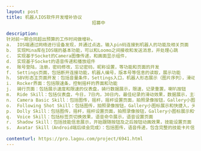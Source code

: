 ```yaml
---                
layout: post       
title: 机器人IOS软件开发增补协议
                                招募中
           
description: 
针对前一期合同超出预算的工作时间做增补。
a.	IOS端通过网络进行设备发现，并通过点选，输入pin码连接到机器人的功能及相关页面
b.	实现Mina库在IOS端的基本功能，可以和Loomo之间接收和发送消息，并处理心跳
c.	实现基于Socket的Camera图像传递，和画面显示组件，
d.	实现基于Socket的语音传递和播放组件
e.	账号登陆，注册，密码修改，忘记密码，昵称设置，等功能和页面的开发
f.	Settings页面，包括断开连接功能，机器人编号，版本号等信息的读取，展示功能
h.	SBV形态主页面开发：包括音量条件，Settings入口，机器人形态展示（图片序列），滑动底盘事件，剩余里程显示，当日骑行信息显示（解锁Ride Skill后），限速按钮，里程重置按钮，Rocker进入按钮
i.	Rocker界面：包括限速条，控制摇杆的界面和功能
j.	骑行页面：包括展示速度和限速的仪表盘，骑行数据展示，限速，记录重置，喇叭按钮
m.	Ride Skill：包括仪表盘，今日，7日内，30日内，最佳纪录的滑动效果，数据展示，主状图展示设置页面的菜单上下滑动效果，设置页面中的各项功能
n.	Camera Basic Skill：包括图传，摇杆，摇杆设置页面，拍照录像按钮，Gallery小图标展示和快捷入口
o.	Following Shot Skill：包括图传，拍照录像按钮，Gallery小图标展示和快捷入，头部跟随/整体跟随模式切换，跟随模式多人点选功能（Android端后续会完成）
p.	Dolly Skill：包括图传，摇杆，摇杆设置页面，拍照录像按钮，Gallery小图标展示和快捷入口，右上角小地图轨迹展示及路径控制按钮
q.	Voice Skill：包括标签页切换效果，语音命令展示，语音设置页面
r.	Shadow Skill：包括技能信息展示，开始跟随按钮及之后按钮动画效果，技能设置页面
s.	Avatar Skill（Android端后续会完成）：包括图传，语音传递，包含完整的技能卡片信息展示，摇杆，摇杆设置页面，录像按钮，摇杆，拍照录像按钮，发送TTS文字，TTS快捷键功能，TTS历史信息保存和清除功能，音量控制功能，发送表情，Gallery小图标展示和快捷入口，分享到其他应用的功能
     
contenturl: https://pro.lagou.com/project/6941.html      
---                 
```

